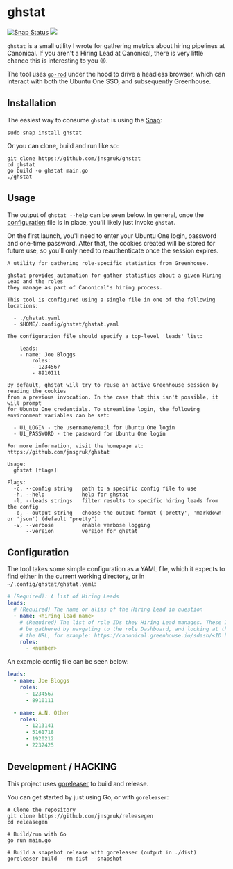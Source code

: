 # ghstat

<a href="https://snapcraft.io/ghstat"><img src="https://snapcraft.io/ghstat/badge.svg" alt="Snap Status"></a>
<a href="https://github.com/jnsgruk/ghstat/actions/workflows/release.yaml"><img src="https://github.com/jnsgruk/ghstat/actions/workflows/release.yaml/badge.svg"></a>

`ghstat` is a small utility I wrote for gathering metrics about hiring pipelines at Canonical. If
you aren't a Hiring Lead at Canonical, there is very little chance this is interesting to you 😉.

The tool uses [`go-rod`](https://pkg.go.dev/github.com/go-rod/rod) under the hood to drive a
headless browser, which can interact with both the Ubuntu One SSO, and subsequently Greenhouse.

## Installation

The easiest way to consume `ghstat` is using the [Snap](https://snapcraft.io/ghstat):

```shell
sudo snap install ghstat
```

Or you can clone, build and run like so:

```shell
git clone https://github.com/jnsgruk/ghstat
cd ghstat
go build -o ghstat main.go
./ghstat
```

## Usage

The output of `ghstat --help` can be seen below. In general, once the
[configuration](#configuration) file is in place, you'll likely just invoke `ghstat`.

On the first launch, you'll need to enter your Ubuntu One login, password and one-time password.
After that, the cookies created will be stored for future use, so you'll only need to
reauthenticate once the session expires.

```
A utility for gathering role-specific statistics from Greenhouse.

ghstat provides automation for gather statistics about a given Hiring Lead and the roles
they manage as part of Canonical's hiring process.

This tool is configured using a single file in one of the following locations:

  - ./ghstat.yaml
  - $HOME/.config/ghstat/ghstat.yaml

The configuration file should specify a top-level 'leads' list:

    leads:
    - name: Joe Bloggs
        roles:
        - 1234567
        - 8910111

By default, ghstat will try to reuse an active Greenhouse session by reading the cookies
from a previous invocation. In the case that this isn't possible, it will prompt
for Ubuntu One credentials. To streamline login, the following environment variables can be set:

  - U1_LOGIN - the username/email for Ubuntu One login
  - U1_PASSWORD - the password for Ubuntu One login

For more information, visit the homepage at: https://github.com/jnsgruk/ghstat

Usage:
  ghstat [flags]

Flags:
  -c, --config string   path to a specific config file to use
  -h, --help            help for ghstat
  -l, --leads strings   filter results to specific hiring leads from the config
  -o, --output string   choose the output format ('pretty', 'markdown' or 'json') (default "pretty")
  -v, --verbose         enable verbose logging
      --version         version for ghstat
```

## Configuration

The tool takes some simple configuration as a YAML file, which it expects to find either in the
current working directory, or in `~/.config/ghstat/ghstat.yaml`:

```yaml
# (Required): A list of Hiring Leads
leads:
  # (Required) The name or alias of the Hiring Lead in question
  - name: <hiring lead name>
    # (Required) The list of role IDs they Hiring Lead manages. These IDs can
    # be gathered by navgating to the role Dashboard, and looking at the ID in
    # the URL, for example: https://canonical.greenhouse.io/sdash/<ID here>
    roles:
      - <number>
```

An example config file can be seen below:

```yaml
leads:
  - name: Joe Bloggs
    roles:
      - 1234567
      - 8910111

  - name: A.N. Other
    roles:
      - 1213141
      - 5161718
      - 1920212
      - 2232425
```

## Development / HACKING

This project uses [goreleaser](https://goreleaser.com/) to build and release.

You can get started by just using Go, or with `goreleaser`:

```shell
# Clone the repository
git clone https://github.com/jnsgruk/releasegen
cd releasegen

# Build/run with Go
go run main.go

# Build a snapshot release with goreleaser (output in ./dist)
goreleaser build --rm-dist --snapshot
```
